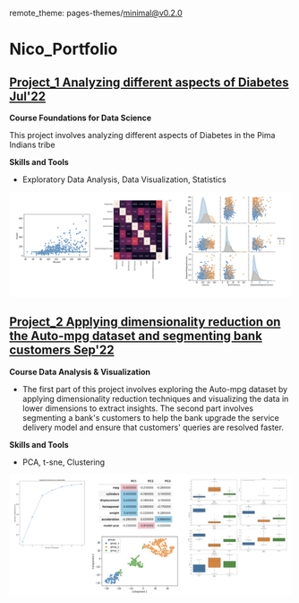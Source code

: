remote_theme: pages-themes/minimal@v0.2.0


# Nico_Portfolio

## [Project_1 Analyzing different aspects of Diabetes Jul'22](https://github.com/NicoConejero/Academic_ePortfolio_FoundationsDataScience) ##

**Course Foundations for Data Science**

This project involves analyzing different aspects of Diabetes in the Pima Indians tribe

**Skills and Tools**

- Exploratory Data Analysis, Data Visualization, Statistics


![](/images/Project_1.png)


 
## [Project_2 Applying dimensionality reduction on the Auto-mpg dataset and segmenting bank customers Sep'22](https://github.com/NicoConejero/Academic_ePortfolio_DimensionalityReduction-Clustering) ##

**Course Data Analysis & Visualization**

- The first part of this project involves exploring the Auto-mpg dataset by applying dimensionality reduction techniques and visualizing the data in lower dimensions to extract insights. The second part involves segmenting a bank's customers to help the bank upgrade the service delivery model and ensure that customers' queries are resolved faster.

**Skills and Tools**

- PCA, t-sne, Clustering
 
![](/images/Project_2.png)
